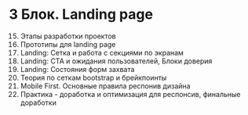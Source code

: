 # 3 Блок. Landing page
15. Этапы разработки проектов
16. Прототипы для landing page
17. Landing: Сетка и работа с секциями по экранам
18. Landing: СТА и ожидания пользователей, Блоки доверия
19. Landing: Состояния форм захвата
20. Теория по сеткам bootstrap и брейкпоинты
21. Mobile First. Основные правила респонив дизайна
22. Практика - доработка и оптимизация для респонсив, финальные доработки

